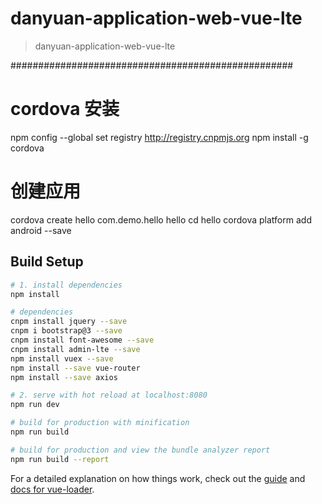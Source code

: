 
# danyuan-application-web-vue-lte

> danyuan-application-web-vue-lte

###################################################
# cordova 安装

npm config --global set registry http://registry.cnpmjs.org
npm install -g cordova

# 创建应用
cordova create hello com.demo.hello hello
cd hello
cordova platform add android --save



## Build Setup

``` bash
# 1. install dependencies
npm install

# dependencies
cnpm install jquery --save
cnpm i bootstrap@3 --save
cnpm install font-awesome --save 
cnpm install admin-lte --save
npm install vuex --save
npm install --save vue-router
npm install --save axios

# 2. serve with hot reload at localhost:8080
npm run dev

# build for production with minification
npm run build

# build for production and view the bundle analyzer report
npm run build --report
```

For a detailed explanation on how things work, check out the [guide](http://vuejs-templates.github.io/webpack/) and [docs for vue-loader](http://vuejs.github.io/vue-loader).



